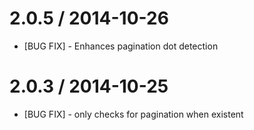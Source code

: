 
2.0.5 / 2014-10-26
==================

 * [BUG FIX] - Enhances pagination dot detection

2.0.3 / 2014-10-25
==================

 * [BUG FIX] - only checks for pagination when existent
